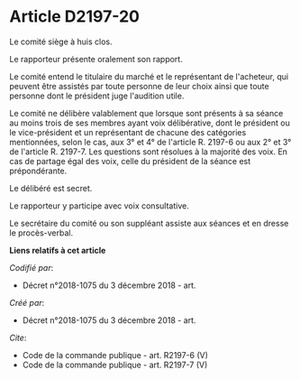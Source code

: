 # Article D2197-20

Le comité siège à huis clos. 

Le rapporteur présente oralement son rapport. 

Le comité entend le titulaire du marché et le représentant de l'acheteur, qui peuvent être assistés par toute personne de
leur choix ainsi que toute personne dont le président juge l'audition utile. 

Le comité ne délibère valablement que lorsque sont présents à sa séance au moins trois de ses membres ayant voix
délibérative, dont le président ou le vice-président et un représentant de chacune des catégories mentionnées, selon le cas,
aux 3° et 4° de l'article R. 2197-6 ou aux 2° et 3° de l'article R. 2197-7. Les questions sont résolues à la majorité des
voix. En cas de partage égal des voix, celle du président de la séance est prépondérante. 

Le délibéré est secret. 

Le rapporteur y participe avec voix consultative. 

Le secrétaire du comité ou son suppléant assiste aux séances et en dresse le procès-verbal.

**Liens relatifs à cet article**

_Codifié par_:

  - Décret n°2018-1075 du 3 décembre 2018 - art.

_Créé par_:

  - Décret n°2018-1075 du 3 décembre 2018 - art.

_Cite_:

  - Code de la commande publique - art. R2197-6 (V)
  - Code de la commande publique - art. R2197-7 (V)
